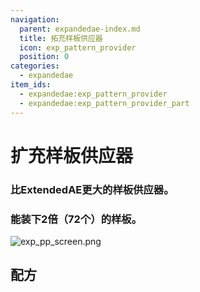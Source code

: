 ```yaml
---
navigation:
  parent: expandedae-index.md
  title: 拓充样板供应器
  icon: exp_pattern_provider
  position: 0
categories:
  - expandedae
item_ids:
  - expandedae:exp_pattern_provider
  - expandedae:exp_pattern_provider_part
---
```


# 扩充样板供应器

<GameScene zoom="4" background="transparent">
  <ImportStructure src="structures/exp_pp.snbt" />
  <IsometricCamera yaw="195" pitch="30" />
</GameScene>

### 比ExtendedAE更大的样板供应器。
### 能装下2倍（72个）的样板。
![exp_pp_screen.png](assets/exp_pp_screen.png)

## 配方

<Row>
  <RecipesFor id="exp_pattern_provider" />
  <RecipesFor id="exp_pattern_provider_part" />
</Row>